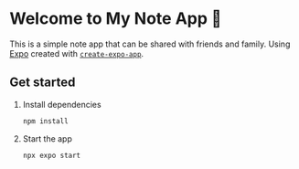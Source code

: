 # Welcome to My Note App 👋
This is a simple note app that can be shared with friends and family.
Using [Expo](https://expo.dev) created with [`create-expo-app`](https://www.npmjs.com/package/create-expo-app).

## Get started

1. Install dependencies

   ```bash
   npm install
   ```

2. Start the app

   ```bash
   npx expo start
   ```

